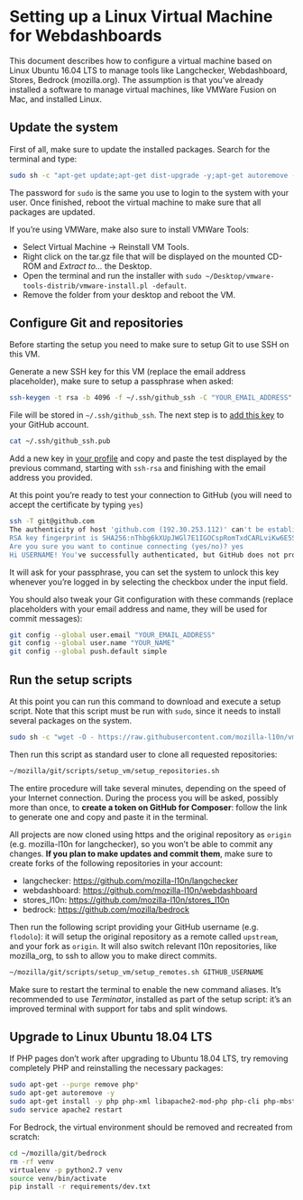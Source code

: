# Setting up a Linux Virtual Machine for Webdashboards

This document describes how to configure a virtual machine based on Linux Ubuntu 16.04 LTS to manage tools like Langchecker, Webdashboard, Stores, Bedrock (mozilla.org). The assumption is that you’ve already installed a software to manage virtual machines, like VMWare Fusion on Mac, and installed Linux.

## Update the system

First of all, make sure to update the installed packages. Search for the terminal and type:

```BASH
sudo sh -c "apt-get update;apt-get dist-upgrade -y;apt-get autoremove -y"
```

The password for `sudo` is the same you use to login to the system with your user. Once finished, reboot the virtual machine to make sure that all packages are updated.

If you’re using VMWare, make also sure to install VMWare Tools:
* Select Virtual Machine -> Reinstall VM Tools.
* Right click on the tar.gz file that will be displayed on the mounted CD-ROM and *Extract to…* the Desktop.
* Open the terminal and run the installer with `sudo ~/Desktop/vmware-tools-distrib/vmware-install.pl -default`.
* Remove the folder from your desktop and reboot the VM.

## Configure Git and repositories

Before starting the setup you need to make sure to setup Git to use SSH on this VM.

Generate a new SSH key for this VM (replace the email address placeholder), make sure to setup a passphrase when asked:

```BASH
ssh-keygen -t rsa -b 4096 -f ~/.ssh/github_ssh -C "YOUR_EMAIL_ADDRESS"
```

File will be stored in `~/.ssh/github_ssh`. The next step is to [add this key](https://help.github.com/articles/adding-a-new-ssh-key-to-your-github-account/#platform-linux) to your GitHub account.

```BASH
cat ~/.ssh/github_ssh.pub
```

Add a new key in [your profile](https://github.com/settings/keys) and copy and paste the test displayed by the previous command, starting with `ssh-rsa` and finishing with the email address you provided.

At this point you’re ready to test your connection to GitHub (you will need to accept the certificate by typing `yes`)

```BASH
ssh -T git@github.com
The authenticity of host 'github.com (192.30.253.112)' can't be established.
RSA key fingerprint is SHA256:nThbg6kXUpJWGl7E1IGOCspRomTxdCARLviKw6E5SY8.
Are you sure you want to continue connecting (yes/no)? yes
Hi USERNAME! You've successfully authenticated, but GitHub does not provide shell access.
```

It will ask for your passphrase, you can set the system to unlock this key whenever you’re logged in by selecting the checkbox under the input field.

You should also tweak your Git configuration with these commands (replace placeholders with your email address and name, they will be used for commit messages):

```BASH
git config --global user.email "YOUR_EMAIL_ADDRESS"
git config --global user.name "YOUR_NAME"
git config --global push.default simple
```

## Run the setup scripts

At this point you can run this command to download and execute a setup script. Note that this script must be run with `sudo`, since it needs to install several packages on the system.

```BASH
sudo sh -c "wget -O - https://raw.githubusercontent.com/mozilla-l10n/vm_scripts/setup_scripts/setup_vm/setup_vm.sh | bash"
```

Then run this script as standard user to clone all requested repositories:

```BASH
~/mozilla/git/scripts/setup_vm/setup_repositories.sh
```

The entire procedure will take several minutes, depending on the speed of your Internet connection. During the process you will be asked, possibly more than once, to **create a token on GitHub for Composer**: follow the link to generate one and copy and paste it in the terminal.

All projects are now cloned using https and the original repository as `origin` (e.g. mozilla-l10n for langchecker), so you won’t be able to commit any changes. **If you plan to make updates and commit them**, make sure to create forks of the following repositories in your account:
* langchecker: https://github.com/mozilla-l10n/langchecker
* webdashboard: https://github.com/mozilla-l10n/webdashboard
* stores_l10n: https://github.com/mozilla-l10n/stores_l10n
* bedrock: https://github.com/mozilla/bedrock

Then run the following script providing your GitHub username (e.g. `flodolo`): it will setup the original repository as a remote called `upstream`, and your fork as `origin`. It will also switch relevant l10n repositories, like mozilla_org, to ssh to allow you to make direct commits.

```BASH
~/mozilla/git/scripts/setup_vm/setup_remotes.sh GITHUB_USERNAME
```

Make sure to restart the terminal to enable the new command aliases. It’s recommended to use *Terminator*, installed as part of the setup script: it’s an improved terminal with support for tabs and split windows.

## Upgrade to Linux Ubuntu 18.04 LTS

If PHP pages don’t work after upgrading to Ubuntu 18.04 LTS, try removing completely PHP and reinstalling the necessary packages:

```BASH
sudo apt-get --purge remove php*
sudo apt-get autoremove -y
sudo apt-get install -y php php-xml libapache2-mod-php php-cli php-mbstring
sudo service apache2 restart
```

For Bedrock, the virtual environment should be removed and recreated from scratch:

```BASH
cd ~/mozilla/git/bedrock
rm -rf venv
virtualenv -p python2.7 venv
source venv/bin/activate
pip install -r requirements/dev.txt
```
